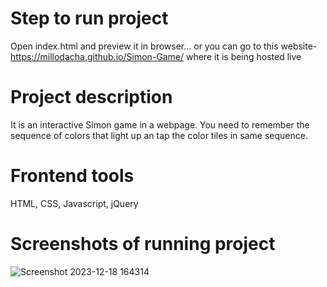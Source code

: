 # Step to run project
Open index.html and preview it in browser... or you can go to this website- https://millodacha.github.io/Simon-Game/ where it is being hosted live

# Project description
It is an interactive Simon game in a webpage. You need to remember the sequence of colors that light up an tap the color tiles in same sequence.

# Frontend tools
HTML, CSS, Javascript, jQuery

# Screenshots of running project
![Screenshot 2023-12-18 164314](https://github.com/MilloDacha/Simon-Game/assets/74770451/2d458f73-d289-40df-bccf-fe60fd13d6a8)
